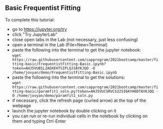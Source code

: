 ## Basic Frequentist Fitting

To complete this tutorial:

 * go to https://jupyter.org/try
 * click "Try JupyterLab"
 * close open tabs in the Lab (not necessary, just less confusing)
 * open a terminal in the Lab (File>New>Terminal)
 * paste the following into the terminal to get the jupyter notebook:<br/>
  `wget https://raw.githubusercontent.com/capprogram/2021bootcamp/master/fitting-basic/FrequentistFitting-Basic.ipynb?token=AHJ5VUBIL2AOXEHTSIPLQJ3AYKJQO -O /home/jovyan/demo/FrequentistFitting-Basic.ipynb`
 * paste the following into the terminal to get the solutions:<br/>
  `wget https://raw.githubusercontent.com/capprogram/2021bootcamp/master/fitting-basic/paramfit1_soln.py?token=AHJ5VUCSRVCS225I6KYH6DTAYKJQQ -O /home/jovyan/demo/paramfit1_soln.py`
 * if necessary, click the refresh page (curled arrow) at the top of the webpage
 * launch the jupyter notebook by double clicking on it
 * you can run or re-run individual cells in the notebook by clicking on them and typing Ctrl-Enter
